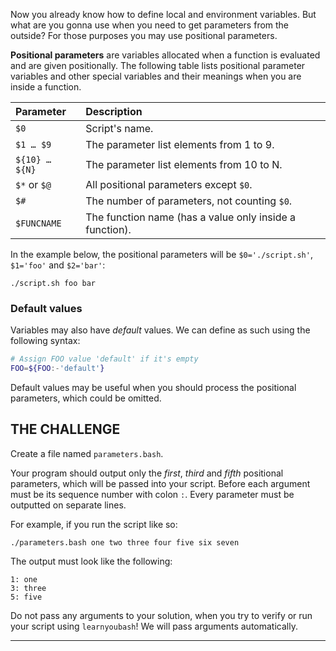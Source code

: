 Now you already know how to define local and environment variables. But what are you gonna use when you need to get parameters from the outside? For those purposes you may use positional parameters.

**Positional parameters** are variables allocated when a function is evaluated and are given positionally. The following table lists positional parameter variables and other special variables and their meanings when you are inside a function.

| Parameter      | Description                                                 |
| :------------- | :---------------------------------------------------------- |
| `$0`           | Script's name.                                              |
| `$1 … $9`      | The parameter list elements from 1 to 9.                    |
| `${10} … ${N}` | The parameter list elements from 10 to N.                   |
| `$*` or `$@`   | All positional parameters except `$0`.                      |
| `$#`           | The number of parameters, not counting `$0`.                |
| `$FUNCNAME`    | The function name (has a value only inside a function).     |

In the example below, the positional parameters will be `$0='./script.sh'`,  `$1='foo'` and `$2='bar'`:

    ./script.sh foo bar

### Default values

Variables may also have _default_ values. We can define as such using the following syntax:

```bash
# Assign FOO value 'default' if it's empty
FOO=${FOO:-'default'}
```

Default values may be useful when you should process the positional parameters, which could be omitted.

## THE CHALLENGE

Create a file named `parameters.bash`.

Your program should output only the _first_, _third_ and _fifth_ positional parameters, which will be passed into your script. Before each argument must be its sequence number with colon `:`. Every parameter must be outputted on separate lines.

For example, if you run the script like so:

    ./parameters.bash one two three four five six seven

The output must look like the following:

    1: one
    3: three
    5: five

Do not pass any arguments to your solution, when you try to verify or run your script using `learnyoubash`! We will pass arguments automatically.

---
